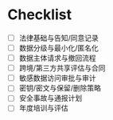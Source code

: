 # Checklist

- [ ] 法律基础与告知/同意记录
- [ ] 数据分级与最小化/匿名化
- [ ] 数据主体请求与撤回流程
- [ ] 跨境/第三方共享评估与合同
- [ ] 敏感数据访问审批与审计
- [ ] 密钥/密文与保留/删除策略
- [ ] 安全事故与通报计划
- [ ] 年度培训与评估
